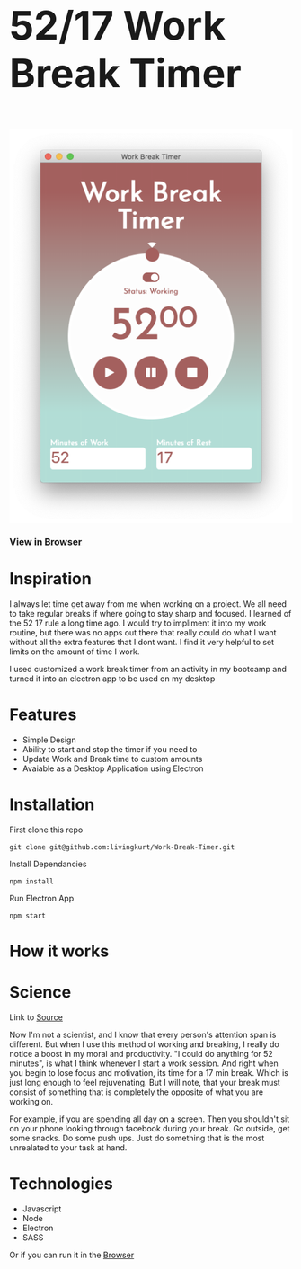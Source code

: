 <div style="display: flex; justify-content: center;">
  <h2 style="font-size: 70px;">52/17 Work Break Timer</h2>
  <!-- <img src="./images/Main.png"> -->
</div>

<div style="display: flex; justify-content: center;">
  <!-- <h3>View in Browser</h3> -->
  <img src="./images/Main.png">
</div>

### View in [Browser](https://livingkurt.github.io/Work-Break-Timer/)

# Inspiration

I always let time get away from me when working on a project. We all need to take regular breaks if where going to stay sharp and focused.
I learned of the 52 17 rule a long time ago. I would try to impliment it into my work routine, but there was no apps out there that really could do what I want without all the extra features that I dont want. I find it very helpful to set limits on the amount of time I work.

I used customized a work break timer from an activity in my bootcamp and turned it into an electron app to be used on my desktop

# Features

- Simple Design
- Ability to start and stop the timer if you need to
- Update Work and Break time to custom amounts
- Avaiable as a Desktop Application using Electron

# Installation

First clone this repo

```shell
git clone git@github.com:livingkurt/Work-Break-Timer.git
```

Install Dependancies

```shell
npm install
```

Run Electron App

```shell
npm start
```

# How it works

# Science

Link to [Source](https://www.themuse.com/advice/the-rule-of-52-and-17-its-random-but-it-ups-your-productivity)

Now I'm not a scientist, and I know that every person's attention span is different. But when I use this method of working and breaking, I really do notice a boost in my moral and productivity. "I could do anything for 52 minutes", is what I think whenever I start a work session. And right when you begin to lose focus and motivation, its time for a 17 min break. Which is just long enough to feel rejuvenating. But I will note, that your break must consist of something that is completely the opposite of what you are working on.

For example, if you are spending all day on a screen. Then you shouldn't sit on your phone looking through facebook during your break. Go outside, get some snacks. Do some push ups. Just do something that is the most unrealated to your task at hand.

# Technologies

- Javascript
- Node
- Electron
- SASS

Or if you can run it in the [Browser](https://livingkurt.github.io/Work-Break-Timer/)
